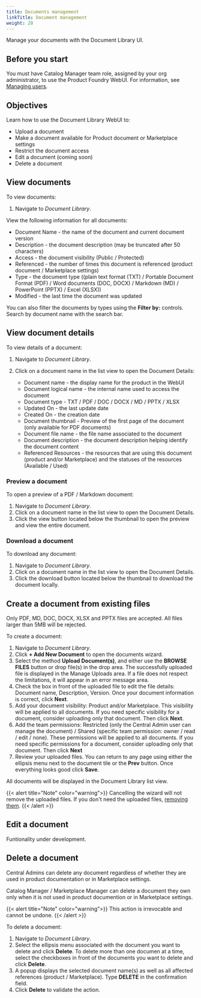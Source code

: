 ```yaml
---
title: Documents management
linkTitle: Document management
weight: 20
---
```


Manage your documents with the Document Library UI.

## Before you start

You must have Catalog Manager team role, assigned by your org administrator, to use the Product Foundry WebUI. For information, see [Managing users](https://docs.axway.com/bundle/platform-management/page/docs/management_guide/organizations/managing_organizations/index.html#managing-users).

## Objectives

Learn how to use the Document Library WebUI to:

* Upload a document
* Make a document available for Product document or Marketplace settings
* Restrict the document access
* Edit a document (coming soon)
* Delete a document

## View documents

To view documents:

1. Navigate to *Document Library*.

View the following information for all documents:

* Document Name - the name of the document and current document version
* Description - the document description (may be truncated after 50 characters)
* Access - the document visibility (Public / Protected)
* Referenced - the number of times this document is referenced (product document / Marketplace settings)
* Type - the document type ((plain text format (TXT) / Portable Document Format (PDF) / Word documents (DOC, DOCX) / Markdown (MD) / PowerPoint (PPTX) / Excel (XLSX))
* Modified - the last time the document was updated

You can also filter the documents by types using the **Filter by:** controls. Search by document name with the search bar.

## View document details

To view details of a document:

1. Navigate to *Document Library*.
2. Click on a document name in the list view to open the Document Details:

    * Document name - the display name for the product in the WebUI
    * Document logical name - the internal name used to access the document
    * Document type - TXT / PDF / DOC / DOCX / MD / PPTX / XLSX
    * Updated On - the last update date
    * Created On - the creation date
    * Document thumbnail - Preview of the first page of the document (only available for PDF documents)
    * Document file name - the file name associated to the document
    * Document description - the document description helping identify the document content
    * Referenced Resources - the resources that are using this document (product and/or Marketplace) and the statuses of the resources (Available / Used)

### Preview a document

To open a preview of a PDF / Markdown document:

1. Navigate to *Document Library*.
2. Click on a document name in the list view to open the Document Details.
3. Click the view button located below the thumbnail to open the preview and view the entire document.

### Download a document

To download any document:

1. Navigate to *Document Library*.
2. Click on a document name in the list view to open the Document Details.
3. Click the download button located below the thumbnail to download the document locally.

## Create a document from existing files

Only PDF, MD, DOC, DOCX, XLSX and PPTX files are accepted. All files larger than 5MB will be rejected.

To create a document:

1. Navigate to *Document Library*.
2. Click **+ Add New Document** to open the documents wizard.
3. Select the method **Upload Document(s)**, and either use the **BROWSE FILES** button or drop file(s) in the drop area. The successfully uploaded file is displayed in the Manage Uploads area. If a file does not respect the limitations, it will appear in an error message area.
4. Check the box in front of the uploaded file to edit the file details: Document name, Description, Version. Once your document information is correct, click **Next**.
5. Add your document visibility: Product and/or Marketplace. This visibility will be applied to all documents. If you need specific visibility for a document, consider uploading only that document. Then click **Next**.
6. Add the team permissions: Restricted (only the Central Admin user can manage the document) / Shared (specific team permission: owner / read / edit / none). These permissions will be applied to all documents. If you need specific permissions for a document, consider uploading only that document. Then click **Next**
7. Review your uploaded files. You can return to any page using either the ellipsis menu next to the document tile or the **Prev** button. Once everything looks good click **Save**.

All documents will be displayed in the Document Library list view.

{{< alert title="Note" color="warning">}}
Cancelling the wizard will not remove the uploaded files. If you don't need the uploaded files, [removing them](#delete-a-document).
{{< /alert >}}

## Edit a document

Funtionality under development.

## Delete a document

Central Admins can delete any document regardless of whether they are used in product documentation or in Marketplace settings.

Catalog Manager / Marketplace Manager can delete a document they own only when it is not used in product documention or in Marketplace settings.

{{< alert title="Note" color="warning">}}
This action is irrevocable and cannot be undone.
{{< /alert >}}

To delete a document:

1. Navigate to *Document Library*.
2. Select the ellipsis menu associated with the document you want to delete and click **Delete**. To delete more than one documen at a time, select the checkboxes in front of the documents you want to delete and click  **Delete**. 
3. A popup displays the selected document name(s) as well as all affected references (product / Marketplace). Type **DELETE** in the confirmation field.
4. Click **Delete** to validate the action.
